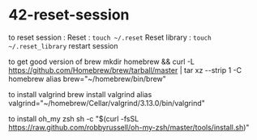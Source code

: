 # 42-reset-session

to reset session :
  Reset : `touch ~/.reset`
  Reset library : `touch ~/.reset_library`
  restart session

to get good version of brew
  mkdir homebrew && curl -L https://github.com/Homebrew/brew/tarball/master | tar xz --strip 1 -C homebrew
  alias brew="~/homebrew/bin/brew"
  
to install valgrind
  brew install valgrind
  alias valgrind="~/homebrew/Cellar/valgrind/3.13.0/bin/valgrind"
 
to install oh_my zsh
  sh -c "$(curl -fsSL https://raw.github.com/robbyrussell/oh-my-zsh/master/tools/install.sh)"
